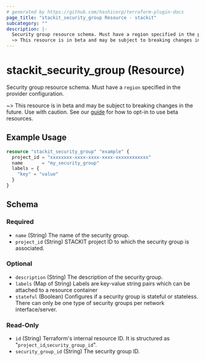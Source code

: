 ```yaml
---
# generated by https://github.com/hashicorp/terraform-plugin-docs
page_title: "stackit_security_group Resource - stackit"
subcategory: ""
description: |-
  Security group resource schema. Must have a region specified in the provider configuration.
  ~> This resource is in beta and may be subject to breaking changes in the future. Use with caution. See our guide https://registry.terraform.io/providers/stackitcloud/stackit/latest/docs/guides/opting_into_beta_resources for how to opt-in to use beta resources.
---
```


# stackit_security_group (Resource)

Security group resource schema. Must have a `region` specified in the provider configuration.

~> This resource is in beta and may be subject to breaking changes in the future. Use with caution. See our [guide](https://registry.terraform.io/providers/stackitcloud/stackit/latest/docs/guides/opting_into_beta_resources) for how to opt-in to use beta resources.

## Example Usage

```terraform
resource "stackit_security_group" "example" {
  project_id = "xxxxxxxx-xxxx-xxxx-xxxx-xxxxxxxxxxxx"
  name       = "my_security_group"
  labels = {
    "key" = "value"
  }
}
```

<!-- schema generated by tfplugindocs -->
## Schema

### Required

- `name` (String) The name of the security group.
- `project_id` (String) STACKIT project ID to which the security group is associated.

### Optional

- `description` (String) The description of the security group.
- `labels` (Map of String) Labels are key-value string pairs which can be attached to a resource container
- `stateful` (Boolean) Configures if a security group is stateful or stateless. There can only be one type of security groups per network interface/server.

### Read-Only

- `id` (String) Terraform's internal resource ID. It is structured as "`project_id`,`security_group_id`".
- `security_group_id` (String) The security group ID.
